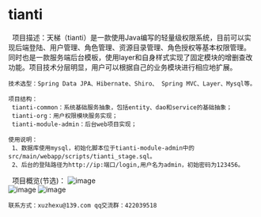 # tianti
    项目描述：天梯（tianti）是一款使用Java编写的轻量级权限系统，目前可以实现后端登陆、用户管理、角色管理、资源目录管理、角色授权等基本权限管理。
    同时也是一款服务端后台模板，使用layer和自身样式实现了固定模块的增删查改功能。项目技术分层明显，用户可以根据自己的业务模块进行相应地扩展。
    
    技术选型：Spring Data JPA、Hibernate、Shiro、 Spring MVC、Layer、Mysql等。
    
    项目结构：
     tianti-common：系统基础服务抽象，包括entity、dao和service的基础抽象；
     tianti-org：用户权限模块服务实现；
     tianti-module-admin：后台web项目实现；
  
    使用说明：
     1、数据库使用mysql，初始化脚本位于tianti-module-admin中的src/main/webapp/scripts/tianti_stage.sql。
     2、后台的登陆路径为http://ip:端口/login,用户名为admin，初始密码为123456。
      
    项目概览(节选)：
    ![image](https://raw.githubusercontent.com/xujeff/tianti/master/screenshots/login.png)                                                
    ![image](https://raw.githubusercontent.com/xujeff/tianti/master/screenshots/menulist.png)
    ![image](https://raw.githubusercontent.com/xujeff/tianti/master/screenshots/roleset.png)

    联系方式：xuzhexu@139.com qq交流群：422039518
  

